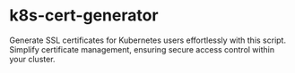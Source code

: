 # k8s-cert-generator
 Generate SSL certificates for Kubernetes users effortlessly with this script. Simplify certificate management, ensuring secure access control within your cluster.

